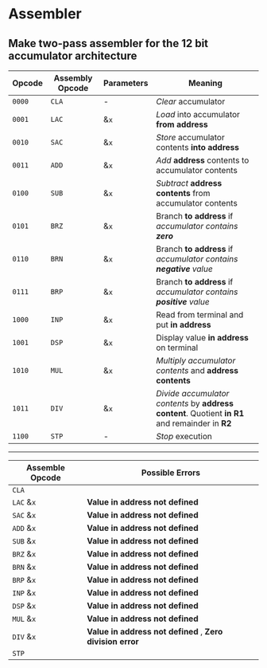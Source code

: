 # Assembler
Make two-pass assembler for the 12 bit accumulator architecture
--------------------------------------
|Opcode | Assembly Opcode   | Parameters |Meaning |
|-------|--------------------|-----------|------------------|
|`0000`   |     `CLA`            | - |*Clear* accumulator |
|`0001`   |     `LAC`            | &`x` |*Load* into accumulator **from address**|
|`0010`   |     `SAC`            | &`x` |*Store* accumulator contents **into address**|
|`0011`   |     `ADD`            | &`x` |*Add* **address** contents to accumulator contents|
|`0100`   |     `SUB`            | &`x` |*Subtract* **address contents** from accumulator contents|
|`0101`   |     `BRZ`            | &`x` |Branch **to address** if *accumulator contains **zero***|
|`0110`   |     `BRN`            | &`x` |Branch **to address** if *accumulator contains **negative** value*|
|`0111`   |     `BRP`            | &`x` |Branch **to address** if *accumulator contains **positive** value*|
|`1000`   |     `INP`            | &`x` |Read from terminal and put **in address**|
|`1001`   |     `DSP`            | &`x` |Display value **in address** on terminal|
|`1010`   |     `MUL`            | &`x` |*Multiply accumulator contents* and **address contents**|
|`1011`   |    `DIV`             | &`x` |*Divide accumulator contents* by **address content**. Quotient **in R1** and remainder in **R2**|
|`1100`   |     `STP`            | -  |*Stop* execution|

-----------------------------------------------------------------------
Assemble Opcode | Possible Errors|
|--------------|------------------|
|`CLA` || 
|`LAC` &`x` | **Value in address not defined**|
|`SAC` &`x` | **Value in address not defined**|
|`ADD` &`x` | **Value in address not defined**|
|`SUB` &`x` | **Value in address not defined**|
|`BRZ` &`x` | **Value in address not defined**|
|`BRN` &`x` | **Value in address not defined**|
|`BRP` &`x` | **Value in address not defined**|
|`INP` &`x` | **Value in address not defined**|
|`DSP` &`x` | **Value in address not defined**|
|`MUL` &`x` | **Value in address not defined**|
|`DIV` &`x` | **Value in address not defined** , **Zero division error**|
|`STP`||
